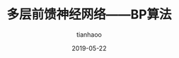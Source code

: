 ---
layout:     post
title:      多层前馈神经网络——BP算法
subtitle:   ""
date:       2019-05-22
author:     tianhaoo
header-img: img/post-bg/39.jpg
catalog: true
tags:
  - python
  - tensorflow
  - 神经网络
---